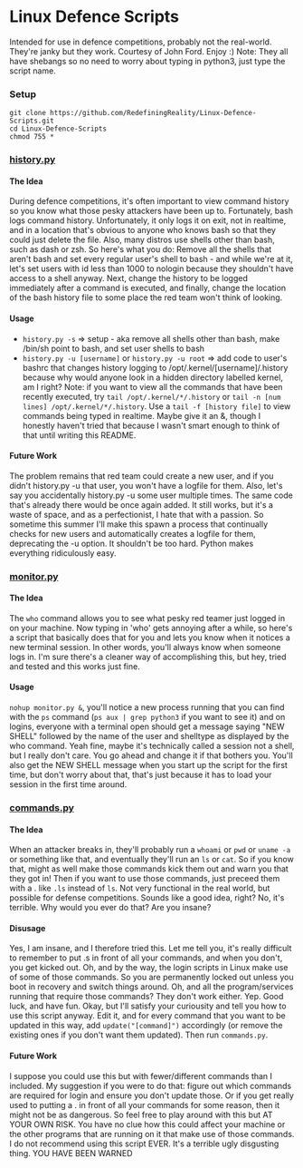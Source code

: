 # Linux Defence Scripts
Intended for use in defence competitions, probably not the real-world. They're janky but they work. Courtesy of John Ford. Enjoy :)
Note: They all have shebangs so no need to worry about typing in python3, just type the script name.
### Setup
```
git clone https://github.com/RedefiningReality/Linux-Defence-Scripts.git
cd Linux-Defence-Scripts
chmod 755 *
```
### [history.py](history.py)
#### The Idea
During defence competitions, it's often important to view command history so you know what those pesky attackers have been up to. Fortunately, bash logs command history. Unfortunately, it only logs it on exit, not in realtime, and in a location that's obvious to anyone who knows bash so that they could just delete the file. Also, many distros use shells other than bash, such as dash or zsh.
So here's what you do: Remove all the shells that aren't bash and set every regular user's shell to bash - and while we're at it, let's set users with id less than 1000 to nologin because they shouldn't have access to a shell anyway. Next, change the history to be logged immediately after a command is executed, and finally, change the location of the bash history file to some place the red team won't think of looking.
#### Usage
- `history.py -s` ⇒ setup - aka remove all shells other than bash, make /bin/sh point to bash, and set user shells to bash
- `history.py -u [username]` or `history.py -u root` ⇒ add code to user's bashrc that changes history logging to /opt/.kernel/[username]/.history because why would anyone look in a hidden directory labelled kernel, am I right?
Note: if you want to view all the commands that have been recently executed, try `tail /opt/.kernel/*/.history` or `tail -n [num lines] /opt/.kernel/*/.history`. Use a `tail -f [history file]` to view commands being typed in realtime. Maybe give it an &, though I honestly haven't tried that because I wasn't smart enough to think of that until writing this README.
#### Future Work
The problem remains that red team could create a new user, and if you didn't history.py -u that user, you won't have a logfile for them. Also, let's say you accidentally history.py -u some user multiple times. The same code that's already there would be once again added. It still works, but it's a waste of space, and as a perfectionist, I hate that with a passion. So sometime this summer I'll make this spawn a process that continually checks for new users and automatically creates a logfile for them, deprecating the -u option. It shouldn't be too hard. Python makes everything ridiculously easy.
### [monitor.py](monitor.py)
#### The Idea
The `who` command allows you to see what pesky red teamer just logged in on your machine. Now typing in 'who' gets annoying after a while, so here's a script that basically does that for you and lets you know when it notices a new terminal session. In other words, you'll always know when someone logs in. I'm sure there's a cleaner way of accomplishing this, but hey, tried and tested and this works just fine.
#### Usage
`nohup monitor.py &`, you'll notice a new process running that you can find with the `ps` command (`ps aux | grep python3` if you want to see it) and on logins, everyone with a terminal open should get a message saying "NEW SHELL" followed by the name of the user and shelltype as displayed by the who command. Yeah fine, maybe it's technically called a session not a shell, but I really don't care. You go ahead and change it if that bothers you. You'll also get the NEW SHELL message when you start up the script for the first time, but don't worry about that, that's just because it has to load your session in the first time around.
### [commands.py](commands.py)
#### The Idea
When an attacker breaks in, they'll probably run a `whoami` or `pwd` or `uname -a` or something like that, and eventually they'll run an `ls` or `cat`. So if you know that, might as well make those commands kick them out and warn you that they got in! Then if you want to use those commands, just preceed them with a . like `.ls` instead of `ls`. Not very functional in the real world, but possible for defense competitions. Sounds like a good idea, right? No, it's terrible. Why would you ever do that? Are you insane?
#### Disusage
Yes, I am insane, and I therefore tried this. Let me tell you, it's really difficult to remember to put .s in front of all your commands, and when you don't, you get kicked out. Oh, and by the way, the login scripts in Linux make use of some of those commands. So you are permanently locked out unless you boot in recovery and switch things around. Oh, and all the program/services running that require those commands? They don't work either. Yep. Good luck, and have fun.
Okay, but I'll satisfy your curiousity and tell you how to use this script anyway. Edit it, and for every command that you want to be updated in this way, add `update("[command]")` accordingly (or remove the existing ones if you don't want them updated). Then run `commands.py`.
#### Future Work
I suppose you could use this but with fewer/different commands than I included. My suggestion if you were to do that: figure out which commands are required for login and ensure you don't update those. Or if you get really used to putting a . in front of all your commands for some reason, then it might not be as dangerous. So feel free to play around with this but AT YOUR OWN RISK. You have no clue how this could affect your machine or the other programs that are running on it that make use of those commands. I do not recommend using this script EVER. It's a terrible ugly disgusting thing. YOU HAVE BEEN WARNED

